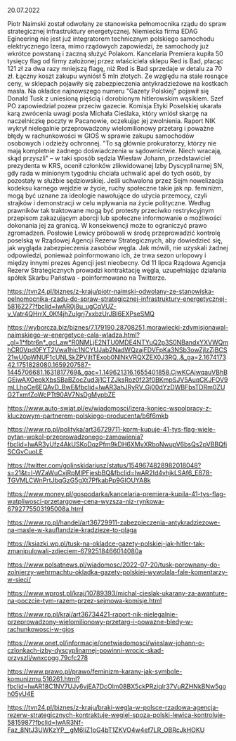 20.07.2022

Piotr Naimski został odwołany ze stanowiska pełnomocnika rządu do spraw strategicznej infrastruktury energetycznej. Niemiecka firma EDAG Egineering nie jest już integratorem technicznym polskiego samochodu elektrycznego Izera, mimo rządowych zapowiedzi, że samochody już wkrótce powstaną i zaczną służyć Polakom. Kancelaria Premiera kupiła 50 tysięcy flag od firmy założonej przez właściciela sklepu Red is Bad, płacąc 121 zł za dwa razy mniejszą flagę, niż Red is Bad sprzedaje w detalu za 70 zł. Łączny koszt zakupu wyniósł 5 mln złotych. Ze względu na stale rosnące ceny, w sklepach pojawiły się zabezpieczenia antykradzieżowe na kostkach masła. Na okładce najnowszego numeru "Gazety Polskiej" pojawił się Donald Tusk z uniesioną pięścią i dorobionym hitlerowskim wąsikiem. Szef PO zapowiedział pozew przeciw gazecie. Komisja Etyki Poselskiej ukarała karą zwrócenia uwagi posła Michała Cieślaka, który wniósł skargę na naczelniczkę poczty w Pacanowie, oczekując jej zwolnienia. Raport NIK wykrył nielegalnie przeprowadzony wielomilionowy przetarg i poważne błędy w rachunkowości w GIOŚ w sprawie zakupu samochodów osobowych i odzieży ochronnej. "To są głównie prokuratorzy, którzy nie mają kompletnie żadnego doświadczenia w sądownictwie. Niech wracają, skąd przyszli" – w taki sposób sędzia Wiesław Johann, przedstawiciel prezydenta w KRS, ocenił członków zlikwidowanej Izby Dyscyplinarnej SN, gdy rada w minionym tygodniu chciała uchwalić apel do tych osób, by pozostały w służbie sędziowskiej. Jeśli uchwalona przez Sejm nowelizacja kodeksu karnego wejdzie w życie, ruchy społeczne takie jak np. feminizm, mogą być uznane za ideologie nawołujące do użycia przemocy, czyli strajków i demonstracji w celu wpływania na życie polityczne. Według prawników tak traktowane mogą być protesty przeciwko restrykcyjnym przepisom zakazującym aborcji lub społeczne informowanie o możliwości dokonania jej za granicą. W konsekwencji może to ograniczyć prawo zgromadzeń. Posłowie Lewicy próbowali w środę przeprowadzić kontrolę poselską w Rządowej Agencji Rezerw Strategicznych, aby dowiedzieć się, jak wygląda zabezpieczenia zasobów węgla. Jak mówili, nie uzyskali żadnej odpowiedzi, ponieważ poinformowano ich, że trwa sezon urlopowy i między innymi prezes Agencji jest nieobecny. Od 11 lipca Rządowa Agencja Rezerw Strategicznych prowadzi kontraktację węgla, uzupełniając działania spółek Skarbu Państwa - poinformowano na Twitterze.

https://tvn24.pl/biznes/z-kraju/piotr-naimski-odwolany-ze-stanowiska-pelnomocnika-rzadu-do-spraw-strategicznej-infrastruktury-energetycznej-5816227?fbclid=IwAR0j8u_ugCqVUZ-v_Vatr4QHrrX_0Kf4jhZuIgrj7xxbzUrJBI6EXPseSMQ

https://wyborcza.biz/biznes/7,179190,28708251,morawiecki-zdymisjonawal-naimskiego-w-energetyce-cala-wladza.html?_gl=1*fbtr6n*_gcl_aw*R0NMLjE2NTU0MDE4NTYuQ2p3S0NBandxYXVWQmhCR0Vpd0FYT2Vwa1hic1NCYUJab2NadWQzajFDVFpKa3NSb3owZjIzZjBCS21wU0pWNUF1cUNLSkZPVjltTExob0NlNkVRQXZEX0J3RQ..&_ga=2.167417342.1751828080.1659207587-1445706681.1631817769&_gac=1.149621316.1655401858.CjwKCAjwqauVBhBGEiwAXOepkXbsSBaBZocZud3j1CTZJksRoz0f23f0BKmpSJV5AuqCKJFOV9mLLhoCe6EQAvD_BwE&fbclid=IwAR3ahJRyRV_Gj00dYzDWBFbsTDRm0ZUG2TxmfZoWcPTt90AV7NsDgMypbZE

https://www.auto-swiat.pl/ev/wiadomosci/izera-koniec-wspolpracy-z-kluczowym-partnerem-polskiego-producenta/b6f6mkb

https://www.rp.pl/polityka/art36729711-kprm-kupuje-41-tys-flag-wiele-pytan-wokol-przeprowadzonego-zamowienia?fbclid=IwAR3yUfz4AkUSKoDqzPfm9kDH6XMvXRboNwupV6bsQs2pVBBQfiSCGvCuoLE

https://twitter.com/golinskidariusz/status/1549674828982018048?s=21&t=l-WZaWuCxjRpMIPFjesbBQ&fbclid=IwAR2Id4vhjkLSAf6_E878-TGVMLCWnPrtJbqGzG5gXt7PfkabPp9GIOUYA8k

https://www.money.pl/gospodarka/kancelaria-premiera-kupila-41-tys-flag-watpliwosci-przetargowe-cena-wyzsza-niz-rynkowa-6792775503195008a.html

https://www.rp.pl/handel/art36729911-zabezpieczenia-antykradziezowe-na-masle-w-kauflandzie-kradzieze-to-plaga

https://ksiazki.wp.pl/tusk-na-okladce-gazety-polskiej-jak-hitler-tak-zmanipulowali-zdjeciem-6792518466014080a

https://www.polsatnews.pl/wiadomosc/2022-07-20/tusk-porownany-do-zolnierzy-wehrmachtu-okladka-gazety-polskiej-wywolala-fale-komentarzy-w-sieci/

https://www.wprost.pl/kraj/10789393/michal-cieslak-ukarany-za-awanture-na-poczcie-tym-razem-przez-sejmowa-komisje.html

https://www.rp.pl/kraj/art36734421-raport-nik-nielegalnie-przeprowadzony-wielomilionowy-przetarg-i-powazne-bledy-w-rachunkowosci-w-gios

https://www.onet.pl/informacje/onetwiadomosci/wieslaw-johann-o-czlonkach-izby-dyscyplinarnej-powinni-wrocic-skad-przyszli/wnxcpgg,79cfc278

https://www.prawo.pl/prawo/feminizm-karany-jak-symbole-komunizmu,516261.html?fbclid=IwAR18C1NV7UJy6vjEA7DcOlm08BX5ckPRziqlr37VuRZHNkBNw5goh05yU4E

https://tvn24.pl/biznes/z-kraju/braki-wegla-w-polsce-rzadowa-agencja-rezerw-strategicznych-kontraktuje-wegiel-spoza-polski-lewica-kontroluje-5815987?fbclid=IwAR3Nf-Faz_8NtJ3UWKzYP__gM6IiZ1oG4bT1ZKVO4w4ef7LR_OBRcJkHOKU
